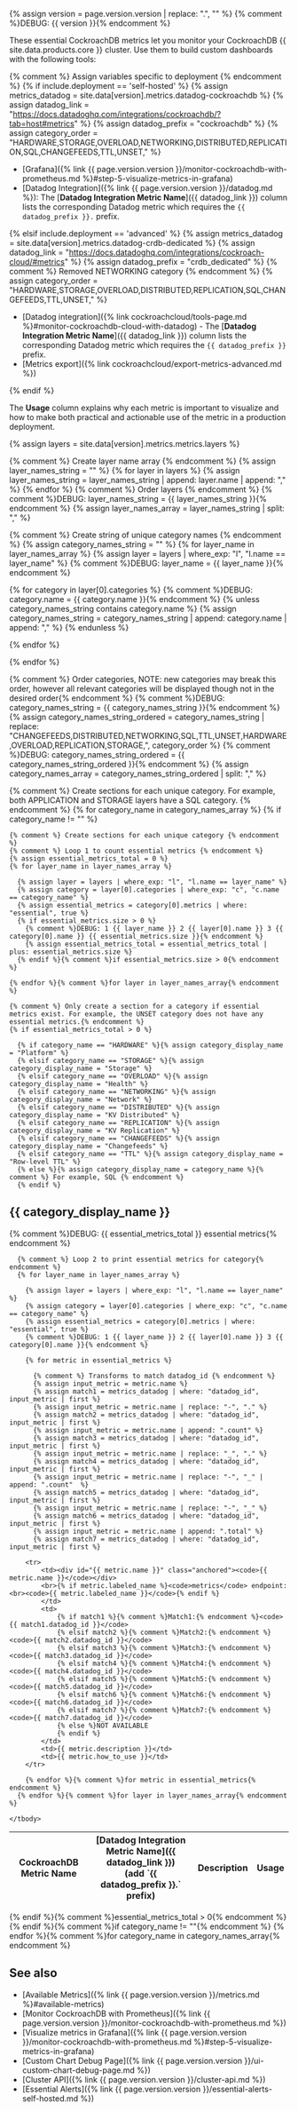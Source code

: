 {% assign version = page.version.version | replace: ".", "" %}
{% comment %}DEBUG: {{ version }}{% endcomment %}

These essential CockroachDB metrics let you monitor your CockroachDB {{ site.data.products.core }} cluster. Use them to build custom dashboards with the following tools:

{% comment %} Assign variables specific to deployment {% endcomment %}
{% if include.deployment == 'self-hosted' %}
  {% assign metrics_datadog = site.data[version].metrics.datadog-cockroachdb %}
  {% assign datadog_link = "https://docs.datadoghq.com/integrations/cockroachdb/?tab=host#metrics" %}
  {% assign datadog_prefix = "cockroachdb" %}
  {% assign category_order = "HARDWARE,STORAGE,OVERLOAD,NETWORKING,DISTRIBUTED,REPLICATION,SQL,CHANGEFEEDS,TTL,UNSET," %}

- [Grafana]({% link {{ page.version.version }}/monitor-cockroachdb-with-prometheus.md %}#step-5-visualize-metrics-in-grafana)
- [Datadog Integration]({% link {{ page.version.version }}/datadog.md %}): The [**Datadog Integration Metric Name**]({{ datadog_link }}) column lists the corresponding Datadog metric which requires the `{{ datadog_prefix }}.` prefix.

{% elsif include.deployment == 'advanced' %}
  {% assign metrics_datadog = site.data[version].metrics.datadog-crdb-dedicated %}
  {% assign datadog_link = "https://docs.datadoghq.com/integrations/cockroach-cloud/#metrics" %}
  {% assign datadog_prefix = "crdb_dedicated" %}
  {% comment %} Removed NETWORKING category {% endcomment %}
  {% assign category_order = "HARDWARE,STORAGE,OVERLOAD,DISTRIBUTED,REPLICATION,SQL,CHANGEFEEDS,TTL,UNSET," %}

- [Datadog integration]({% link cockroachcloud/tools-page.md %}#monitor-cockroachdb-cloud-with-datadog) - The [**Datadog Integration Metric Name**]({{ datadog_link }}) column lists the corresponding Datadog metric which requires the `{{ datadog_prefix }}` prefix.
- [Metrics export]({% link cockroachcloud/export-metrics-advanced.md %})

{% endif %}

The **Usage** column explains why each metric is important to visualize and how to make both practical and actionable use of the metric in a production deployment.

{% assign layers = site.data[version].metrics.metrics.layers %}

{% comment %} Create layer name array {% endcomment %}
{% assign layer_names_string = "" %}
{% for layer in layers %}
  {% assign layer_names_string = layer_names_string | append: layer.name | append: "," %}
{% endfor %}
{% comment %} Order layers {% endcomment %}
{% comment %}DEBUG: layer_names_string = {{ layer_names_string }}{% endcomment %}
{% assign layer_names_array = layer_names_string | split: "," %}

{% comment %} Create string of unique category names {% endcomment %}
{% assign category_names_string = "" %}
{% for layer_name in layer_names_array %}
  {% assign layer = layers | where_exp: "l", "l.name == layer_name" %} 
  {% comment %}DEBUG: layer_name = {{ layer_name }}{% endcomment %}

  {% for category in layer[0].categories %}
    {% comment %}DEBUG: category.name = {{ category.name }}{% endcomment %}
    {% unless category_names_string contains category.name %}
      {% assign category_names_string = category_names_string | append: category.name | append: "," %}
    {% endunless %}

  {% endfor %}

{% endfor %}

{% comment %} Order categories, NOTE: new categories may break this order, however all relevant categories will be displayed though not in the desired order{% endcomment %}
{% comment %}DEBUG: category_names_string = {{ category_names_string }}{% endcomment %}
{% assign category_names_string_ordered = category_names_string | replace: "CHANGEFEEDS,DISTRIBUTED,NETWORKING,SQL,TTL,UNSET,HARDWARE,OVERLOAD,REPLICATION,STORAGE,", category_order  %}
{% comment %}DEBUG: category_names_string_ordered = {{ category_names_string_ordered }}{% endcomment %}
{% assign category_names_array = category_names_string_ordered | split: "," %}

{% comment %} Create sections for each unique category. For example, both APPLICATION and STORAGE layers have a SQL category. {% endcomment %}
{% for category_name in category_names_array %}
  {% if category_name != "" %}

    {% comment %} Create sections for each unique category {% endcomment %}
    {% comment %} Loop 1 to count essential metrics {% endcomment %}
    {% assign essential_metrics_total = 0 %}
    {% for layer_name in layer_names_array %}
      
      {% assign layer = layers | where_exp: "l", "l.name == layer_name" %}      
      {% assign category = layer[0].categories | where_exp: "c", "c.name == category_name" %}
      {% assign essential_metrics = category[0].metrics | where: "essential", true %}     
      {% if essential_metrics.size > 0 %}
        {% comment %}DEBUG: 1 {{ layer_name }} 2 {{ layer[0].name }} 3 {{ category[0].name }} {{ essential_metrics.size }}{% endcomment %}
        {% assign essential_metrics_total = essential_metrics_total | plus: essential_metrics.size %}
      {% endif %}{% comment %}if essential_metrics.size > 0{% endcomment %}

    {% endfor %}{% comment %}for layer in layer_names_array{% endcomment %}

    {% comment %} Only create a section for a category if essential metrics exist. For example, the UNSET category does not have any essential metrics.{% endcomment %}
    {% if essential_metrics_total > 0 %}

      {% if category_name == "HARDWARE" %}{% assign category_display_name = "Platform" %}
      {% elsif category_name == "STORAGE" %}{% assign category_display_name = "Storage" %}
      {% elsif category_name == "OVERLOAD" %}{% assign category_display_name = "Health" %}
      {% elsif category_name == "NETWORKING" %}{% assign category_display_name = "Network" %}
      {% elsif category_name == "DISTRIBUTED" %}{% assign category_display_name = "KV Distributed" %}
      {% elsif category_name == "REPLICATION" %}{% assign category_display_name = "KV Replication" %}
      {% elsif category_name == "CHANGEFEEDS" %}{% assign category_display_name = "Changefeeds" %}
      {% elsif category_name == "TTL" %}{% assign category_display_name = "Row-level TTL" %}
      {% else %}{% assign category_display_name = category_name %}{% comment %} For example, SQL {% endcomment %}
      {% endif %}

## {{ category_display_name }}
{% comment %}DEBUG: {{ essential_metrics_total }} essential metrics{% endcomment %}

<table markdown="1">
    <thead>
        <tr>
            <th>CockroachDB Metric Name</th>
            <th>[Datadog Integration Metric Name]({{ datadog_link }})<br>(add `{{ datadog_prefix }}.` prefix)</th>
            <th>Description</th>
            <th>Usage</th>
        </tr>
    </thead>
    <tbody>

      {% comment %} Loop 2 to print essential metrics for category{% endcomment %}
      {% for layer_name in layer_names_array %}
        
        {% assign layer = layers | where_exp: "l", "l.name == layer_name" %}      
        {% assign category = layer[0].categories | where_exp: "c", "c.name == category_name" %}
        {% assign essential_metrics = category[0].metrics | where: "essential", true %}     
        {% comment %}DEBUG: 1 {{ layer_name }} 2 {{ layer[0].name }} 3 {{ category[0].name }}{% endcomment %} 

        {% for metric in essential_metrics %}

          {% comment %} Transforms to match datadog_id {% endcomment %}
          {% assign input_metric = metric.name %}
          {% assign match1 = metrics_datadog | where: "datadog_id", input_metric | first %}
          {% assign input_metric = metric.name | replace: "-", "." %}
          {% assign match2 = metrics_datadog | where: "datadog_id", input_metric | first %}
          {% assign input_metric = metric.name | append: ".count" %}
          {% assign match3 = metrics_datadog | where: "datadog_id", input_metric | first %}
          {% assign input_metric = metric.name | replace: "_", "." %}
          {% assign match4 = metrics_datadog | where: "datadog_id", input_metric | first %}
          {% assign input_metric = metric.name | replace: "-", "_" | append: ".count"  %}
          {% assign match5 = metrics_datadog | where: "datadog_id", input_metric | first %}
          {% assign input_metric = metric.name | replace: "-", "_" %}
          {% assign match6 = metrics_datadog | where: "datadog_id", input_metric | first %}
          {% assign input_metric = metric.name | append: ".total" %}
          {% assign match7 = metrics_datadog | where: "datadog_id", input_metric | first %}
        
        <tr>
            <td><div id="{{ metric.name }}" class="anchored"><code>{{ metric.name }}</code></div>
            <br>{% if metric.labeled_name %}<code>metrics</code> endpoint:<br><code>{{ metric.labeled_name }}</code>{% endif %}
            </td>
            <td>
                {% if match1 %}{% comment %}Match1:{% endcomment %}<code>{{ match1.datadog_id }}</code>
                {% elsif match2 %}{% comment %}Match2:{% endcomment %}<code>{{ match2.datadog_id }}</code>
                {% elsif match3 %}{% comment %}Match3:{% endcomment %}<code>{{ match3.datadog_id }}</code>
                {% elsif match4 %}{% comment %}Match4:{% endcomment %}<code>{{ match4.datadog_id }}</code>
                {% elsif match5 %}{% comment %}Match5:{% endcomment %}<code>{{ match5.datadog_id }}</code>
                {% elsif match6 %}{% comment %}Match6:{% endcomment %}<code>{{ match6.datadog_id }}</code>
                {% elsif match7 %}{% comment %}Match7:{% endcomment %}<code>{{ match7.datadog_id }}</code>
                {% else %}NOT AVAILABLE
                {% endif %}
            </td>
            <td>{{ metric.description }}</td>
            <td>{{ metric.how_to_use }}</td>
        </tr>

        {% endfor %}{% comment %}for metric in essential_metrics{% endcomment %}
      {% endfor %}{% comment %}for layer in layer_names_array{% endcomment %}

    </tbody>
</table>
    {% endif %}{% comment %}essential_metrics_total > 0{% endcomment %}
  {% endif %}{% comment %}if category_name != ""{% endcomment %}
{% endfor %}{% comment %}for category_name in category_names_array{% endcomment %}

## See also

- [Available Metrics]({% link {{ page.version.version }}/metrics.md %}#available-metrics)
- [Monitor CockroachDB with Prometheus]({% link {{ page.version.version }}/monitor-cockroachdb-with-prometheus.md %})
- [Visualize metrics in Grafana]({% link {{ page.version.version }}/monitor-cockroachdb-with-prometheus.md %}#step-5-visualize-metrics-in-grafana)
- [Custom Chart Debug Page]({% link {{ page.version.version }}/ui-custom-chart-debug-page.md %})
- [Cluster API]({% link {{ page.version.version }}/cluster-api.md %})
- [Essential Alerts]({% link {{ page.version.version }}/essential-alerts-self-hosted.md %})